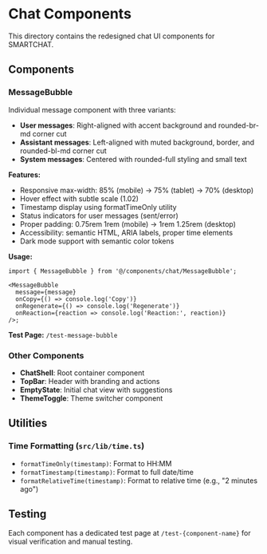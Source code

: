 # Chat Components

This directory contains the redesigned chat UI components for SMARTCHAT.

## Components

### MessageBubble

Individual message component with three variants:

- **User messages**: Right-aligned with accent background and rounded-br-md corner cut
- **Assistant messages**: Left-aligned with muted background, border, and rounded-bl-md corner cut
- **System messages**: Centered with rounded-full styling and small text

**Features:**

- Responsive max-width: 85% (mobile) → 75% (tablet) → 70% (desktop)
- Hover effect with subtle scale (1.02)
- Timestamp display using formatTimeOnly utility
- Status indicators for user messages (sent/error)
- Proper padding: 0.75rem 1rem (mobile) → 1rem 1.25rem (desktop)
- Accessibility: semantic HTML, ARIA labels, proper time elements
- Dark mode support with semantic color tokens

**Usage:**

```tsx
import { MessageBubble } from '@/components/chat/MessageBubble';

<MessageBubble
  message={message}
  onCopy={() => console.log('Copy')}
  onRegenerate={() => console.log('Regenerate')}
  onReaction={reaction => console.log('Reaction:', reaction)}
/>;
```

**Test Page:** `/test-message-bubble`

### Other Components

- **ChatShell**: Root container component
- **TopBar**: Header with branding and actions
- **EmptyState**: Initial chat view with suggestions
- **ThemeToggle**: Theme switcher component

## Utilities

### Time Formatting (`src/lib/time.ts`)

- `formatTimeOnly(timestamp)`: Format to HH:MM
- `formatTimestamp(timestamp)`: Format to full date/time
- `formatRelativeTime(timestamp)`: Format to relative time (e.g., "2 minutes ago")

## Testing

Each component has a dedicated test page at `/test-{component-name}` for visual verification and manual testing.
